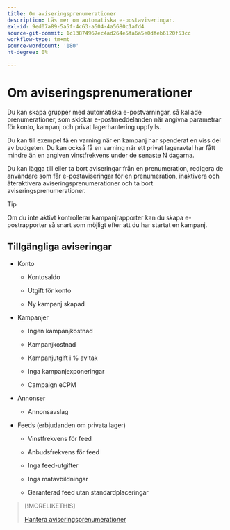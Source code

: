 ```yaml
---
title: Om aviseringsprenumerationer
description: Läs mer om automatiska e-postaviseringar.
exl-id: 9ed07a89-5a5f-4c63-a504-4a5680c1afd4
source-git-commit: 1c13874967ec4ad264e5fa6a5e0dfeb6120f53cc
workflow-type: tm+mt
source-wordcount: '180'
ht-degree: 0%

---
```


# Om aviseringsprenumerationer

Du kan skapa grupper med automatiska e-postvarningar, så kallade prenumerationer, som skickar e-postmeddelanden när angivna parametrar för konto, kampanj och privat lagerhantering uppfylls.

Du kan till exempel få en varning när en kampanj har spenderat en viss del av budgeten. Du kan också få en varning när ett privat lageravtal har fått mindre än en angiven vinstfrekvens under de senaste N dagarna.

Du kan lägga till eller ta bort aviseringar från en prenumeration, redigera de användare som får e-postaviseringar för en prenumeration, inaktivera och återaktivera aviseringsprenumerationer och ta bort aviseringsprenumerationer.

>[!TIP]
>
> Om du inte aktivt kontrollerar kampanjrapporter kan du skapa e-postrapporter så snart som möjligt efter att du har startat en kampanj.

## Tillgängliga aviseringar

* Konto

   * Kontosaldo

   * Utgift för konto

   * Ny kampanj skapad

* Kampanjer

   * Ingen kampanjkostnad

   * Kampanjkostnad

   * Kampanjutgift i % av tak

   * Inga kampanjexponeringar

   * Campaign eCPM

* Annonser

   * Annonsavslag

* Feeds (erbjudanden om privata lager)

   * Vinstfrekvens för feed

   * Anbudsfrekvens för feed

   * Inga feed-utgifter

   * Inga matavbildningar

   * Garanterad feed utan standardplaceringar

>[!MORELIKETHIS]
>
>[Hantera aviseringsprenumerationer](alerts-manage.md)
